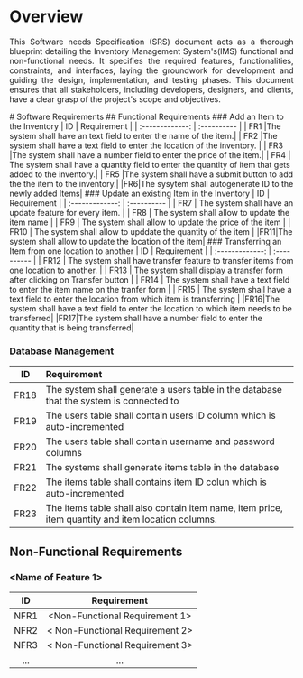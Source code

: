 # Overview
<p align='justify'>
This Software needs Specification (SRS) document acts as a thorough blueprint detailing the Inventory Management System's(IMS) functional and non-functional needs. It specifies the required features, functionalities, constraints, and interfaces, laying the groundwork for development and guiding the design, implementation, and testing phases. This document ensures that all stakeholders, including developers, designers, and clients, have a clear grasp of the project's scope and objectives.
</p>
# Software Requirements
<Describe the structure of this section>
## Functional Requirements
### Add an Item to the Inventory
| ID | Requirement |
| :-------------: | :---------- |
| FR1 |The system shall have an text field to enter the name of the item.|
| FR2 |The system shall have a text field to enter the location of the inventory. |
| FR3 |The system shall have a number field to enter the price of the item.|
| FR4 | The system shall have a quantity field to enter the quantity of item that gets added to the inventory.|
| FR5 |The system shall have a submit button to add the the item to the inventory.|
|FR6|The sysytem shall autogenerate ID to the newly added Items|
### Update an existing Item in the Inventory
| ID | Requirement |
| :-------------: | :---------- |
| FR7 | The system shall have an update feature for every item. |
| FR8 | The system shall allow to update the item name |
| FR9 | The system shall allow to update the price of the item |
| FR10 | The system shall allow to upddate the quantity of the item |
|FR11|The system shall allow to update the location of the item|
### Transferring an Item from one location to another
| ID | Requirement |
| :-------------: | :---------- |
| FR12 | The system shall have transfer feature to transfer items from one location to another. |
| FR13 | The system shall display a transfer form after clicking on Transfer button |
| FR14 | The system shall have a text field to enter the item name on the tranfer form |
| FR15 | The system shall have a text field to enter the location from which item is transferring |
|FR16|The system shall have a text field to enter the location to which item needs to be transferred|
|FR17|The system shall have a number field to enter the quantity that is being transferred|

### Database Management
| ID | Requirement |
| :-------------: | :---------- |
| FR18 | The system shall generate a users table in the database that the system is connected to |
| FR19 | The users table shall contain users ID column which is auto-incremented |
| FR20 | The users table shall contain username and password columns |
| FR21 | The systems shall generate items table in the database |
|FR22|The items table shall contains item ID colun which is auto-incremented|
|FR23|The items table shall also contain item name, item price, item quantity and item location columns.|
## Non-Functional Requirements
### <Name of Feature 1>
| ID | Requirement |
| :-------------: | :----------: |
| NFR1 | <Non-Functional Requirement 1> |
| NFR2 | < Non-Functional Requirement 2> |
| NFR3 | < Non-Functional Requirement 3> |
| ... | ... | ... |
